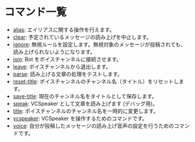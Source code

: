 # コマンド一覧

- [alias](alias.md): エイリアスに関する操作を行えます。
- [clear](clear.md): 予定されているメッセージの読み上げを中止します。
- [ignore](ignore.md): 無視ルールを設定します。無視対象のメッセージが投稿されても、読み上げられないようになります。
- [join](join.md): Bot をボイスチャンネルに接続させます。
- [leave](leave.md): ボイスチャンネルから退出します。
- [parse](parse.md): 読み上げる文章の処理をテストします。
- [reset-title](reset-title.md): ボイスチャンネルのチャンネル名（タイトル）をリセットします。
- [save-title](save-title.md): 現在のチャンネル名をタイトルとして保存します。
- [speak](speak.md): VCSpeaker として文章を読み上げます (デバッグ用)。
- [title](title.md): ボイスチャンネルのチャンネル名を一時的に変更します。
- [vcspeaker](vcspeaker.md): VCSpeaker を操作するためのコマンドです。
- [voice](voice.md): 自分が投稿したメッセージの読み上げ音声の設定を行うためのコマンドです。
